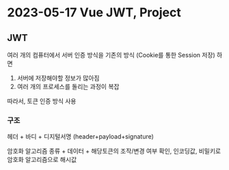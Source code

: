 # 2023-05-17 Vue JWT, Project

## JWT

여러 개의 컴퓨터에서 서버 인증 방식을 기존의 방식 (Cookie를 통한 Session 저장) 하면

1. 서버에 저장해야할 정보가 많아짐
2. 여러 개의 프로세스를 돌리는 과정이 복잡

따라서, 토큰 인증 방식 사용

### 구조

헤더 + 바디 + 디지털서명 (header+payload+signature)

암호화 알고리즘 종류 + 데이터 + 해당토큰의 조작/변경 여부 확인, 인코딩값, 비밀키로 암호화 알고리즘으로 해시값